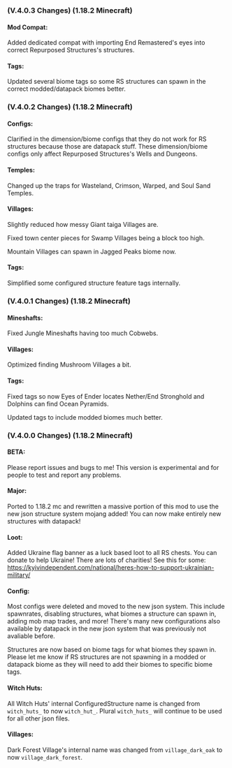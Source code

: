 ### **(V.4.0.3 Changes) (1.18.2 Minecraft)**

#### Mod Compat:
Added dedicated compat with importing End Remastered's eyes into correct Repurposed Structures's structures.

#### Tags:
Updated several biome tags so some RS structures can spawn in the correct modded/datapack biomes better.


### **(V.4.0.2 Changes) (1.18.2 Minecraft)**

#### Configs:
Clarified in the dimension/biome configs that they do not work for RS structures because those are datapack stuff.
 These dimension/biome configs only affect Repurposed Structures's Wells and Dungeons.

#### Temples:
Changed up the traps for Wasteland, Crimson, Warped, and Soul Sand Temples.

#### Villages:
Slightly reduced how messy Giant taiga Villages are.

Fixed town center pieces for Swamp Villages being a block too high.

Mountain Villages can spawn in Jagged Peaks biome now.

#### Tags:
Simplified some configured structure feature tags internally.


### **(V.4.0.1 Changes) (1.18.2 Minecraft)**

#### Mineshafts:
Fixed Jungle Mineshafts having too much Cobwebs.

#### Villages:
Optimized finding Mushroom Villages a bit.

#### Tags:
Fixed tags so now Eyes of Ender locates Nether/End Stronghold and Dolphins can find Ocean Pyramids.

Updated tags to include modded biomes much better.


### **(V.4.0.0 Changes) (1.18.2 Minecraft)**

#### BETA: 
Please report issues and bugs to me! This version is experimental and for people to test and report any problems.

#### Major:
Ported to 1.18.2 mc and rewritten a massive portion of this mod to use the new json structure system mojang added!
 You can now make entirely new structures with datapack! 

#### Loot:
Added Ukraine flag banner as a luck based loot to all RS chests.
 You can donate to help Ukraine! There are lots of charities! See this for some: https://kyivindependent.com/national/heres-how-to-support-ukrainian-military/

#### Config:
Most configs were deleted and moved to the new json system. This include spawnrates, disabling structures, 
 what biomes a structure can spawn in, adding mob map trades, and more! There's many new configurations also
 available by datapack in the new json system that was previously not avaliable before. 

Structures are now based on biome tags for what biomes they spawn in. Please let me know if RS structures are not
 spawning in a modded or datapack biome as they will need to add their biomes to specific biome tags.

#### Witch Huts:
All Witch Huts' internal ConfiguredStructure name is changed from `witch_huts_` to now `witch_hut_`.
 Plural `witch_huts_` will continue to be used for all other json files.

#### Villages:
Dark Forest Village's internal name was changed from `village_dark_oak` to now `village_dark_forest`.